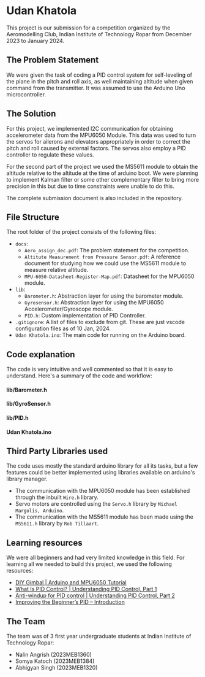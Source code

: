 # Udan Khatola
This project is our submission for a competition organized by the Aeromodelling Club, Indian Institute of Technology Ropar from December 2023 to January 2024.

## The Problem Statement
We were given the task of coding a PID control system for self-leveling of the plane in the pitch and roll axis, as well maintaining altitude when given command from the transmitter. It was assumed to use the Arduino Uno microcontroller.

## The Solution
For this project, we implemented I2C communication for obtaining accelerometer data from the MPU6050 Module. This data was used to turn the servos for ailerons and elevators appropriately in order to correct the pitch and roll caused by external factors. The servos also employ a PID controller to regulate these values.  
  
For the second part of the project we used the MS5611 module to obtain the altitude relative to the altitude at the time of arduino boot. We were planning to implement Kalman filter or some other complementary filter to bring more precision in this but due to time constraints were unable to do this.  
  
The complete submission document is also included in the repository.

## File Structure
The root folder of the project consists of the following files:
- `docs`:
  - `Aero_assign_dec.pdf`: The problem statement for the competition.
  - `Altitute Measurement from Pressure Sensor.pdf`: A reference document for studying how we could use the MS5611 module to measure relative altitude.
  - `MPU-6050-Datasheet-Register-Map.pdf`: Datasheet for the MPU6050 module.
- `lib`:
  - `Barometer.h`: Abstraction layer for using the barometer module.
  - `Gyrosensor.h`: Abstraction layer for using the MPU6050 Accelerometer/Gyroscope module.
  - `PID.h`: Custom implementation of PID Controller.
- `.gitignore`: A list of files to exclude from git. These are just vscode configuration files as of 10 Jan, 2024.
- `Udan Khatola.ino`: The main code for running on the Arduino board.

## Code explanation
The code is very intuitive and well commented so that it is easy to understand. Here's a summary of the code and workflow:
#### lib/Barometer.h
#### lib/GyroSensor.h
#### lib/PID.h
#### Udan Khatola.ino

## Third Party Libraries used
The code uses mostly the standard arduino library for all its tasks, but a few features could be better implemented using libraries available on arduino's library manager.
- The communication with the MPU6050 module has been established through the inbuilt `Wire.h` library.
- Servo motors are controlled using the `Servo.h` library by `Michael Margolis, Arduino`.
- The communication with the MS5611 module has been made using the `MS5611.h` library by `Rob Tillaart`.
  
## Learning resources
We were all beginners and had very limited knowledge in this field. For learning all we needed to build this project, we used the following resources:
- [DIY Gimbal | Arduino and MPU6050 Tutorial](https://youtu.be/UxABxSADZ6U?si=g_daL5vl091i2JGe)
- [What Is PID Control? | Understanding PID Control, Part 1](https://youtu.be/wkfEZmsQqiA?si=tAEa2qYFN7nJQBxK)
- [Anti-windup for PID control | Understanding PID Control, Part 2](https://youtu.be/NVLXCwc8HzM?si=QW_AkcbqYHsvaD8n)
- [Improving the Beginner’s PID – Introduction](http://tinyurl.com/pidtut)

## The Team
The team was of 3 first year undergraduate students at Indian Institute of Technology Ropar:
- Nalin Angrish (2023MEB1360)
- Somya Katoch (2023MEB1384)
- Abhigyan Singh (2023MEB1320)